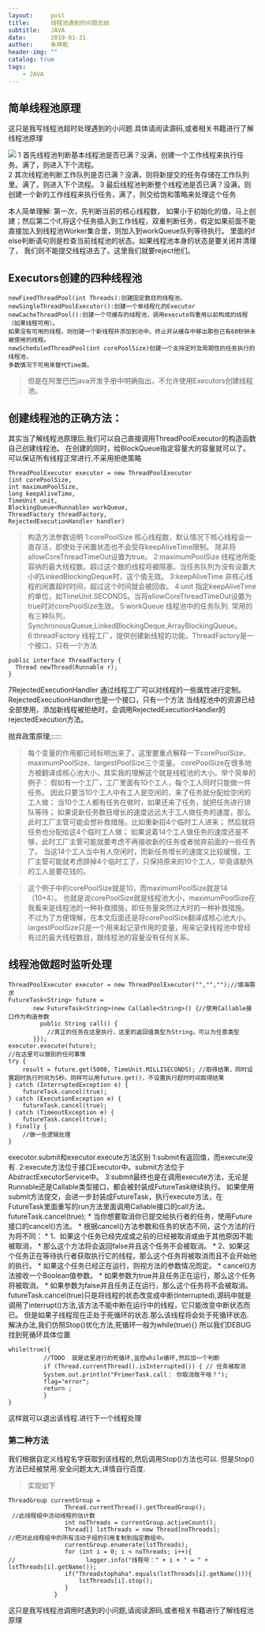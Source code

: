 ```yaml
---
layout:     post
title:      线程池遇到的问题总结
subtitle:   JAVA
date:       2019-01-31
author:     朱坤乾
header-img: ""
catalog: true
tags:
    - JAVA
---
```

##  简单线程池原理
这只是我写线程池超时处理遇到的小问题.具体请阅读源码,或者相关书籍进行了解线程池原理

![](https://img-blog.csdn.net/20170618213838961?watermark/2/text/aHR0cDovL2Jsb2cuY3Nkbi5uZXQvdTAxMTI0MDg3Nw==/font/5a6L5L2T/fontsize/400/fill/I0JBQkFCMA==/dissolve/70/gravity/SouthEast)
1 首先线程池判断基本线程池是否已满？没满，创建一个工作线程来执行任务。满了，则进入下个流程。  
2 其次线程池判断工作队列是否已满？没满，则将新提交的任务存储在工作队列里。满了，则进入下个流程。
3 最后线程池判断整个线程池是否已满？没满，则创建一个新的工作线程来执行任务，满了，则交给饱和策略来处理这个任务

本人简单理解:
第一次，先判断当前的核心线程数，
如果小于初始化的值，马上创建；然后第二个if,将这个任务插入到工作线程，双重判断任务，假定如果前面不能直接加入到线程池Worker集合里，则加入到workQueue队列等待执行。
里面的if else判断语句则是检查当前线程池的状态。如果线程池本身的状态是要关闭并清理了，
我们则不能提交线程进去了。这里我们就要reject他们。

##  Executors创建的四种线程池
    newFixedThreadPool(int Threads):创建固定数目的线程池。
    newSingleThreadPoolExecutor():创建一个单线程化的Executor
    newCacheThreadPool():创建一个可缓存的线程池，调用execute将重用以前构成的线程（如果线程可用）。
    如果没有可用的线程，则创建一个新线程并添加到池中。终止并从缓存中移出那些已有60秒钟未被使用的线程。
    newScheduledThreadPool(int corePoolSize)创建一个支持定时及周期性的任务执行的线程池，
    多数情况下可用来替代Time类。
	
>但是在阿里巴巴java开发手册中明确指出，不允许使用Executors创建线程池。

##  创建线程池的正确方法：
其实当了解线程池原理后,我们可以自己直接调用ThreadPoolExecutor的构造函数自己创建线程池。
在创建的同时，给BlockQueue指定容量大的容量就可以了。可以保证所有线程正常进行,不采用拒绝策略
```
ThreadPoolExecutor executor = new ThreadPoolExecutor
(int corePoolSize, 
int maximumPoolSize, 
long keepAliveTime, 
TimeUnit unit, 
BlockingQueue<Runnable> workQueue, 
ThreadFactory threadFactory, 
RejectedExecutionHandler handler)
```
>构造方法参数说明
1:corePoolSize
核心线程数，默认情况下核心线程会一直存活，即使处于闲置状态也不会受存keepAliveTime限制。
除非将allowCoreThreadTimeOut设置为true。
2:maximumPoolSize
线程池所能容纳的最大线程数。超过这个数的线程将被阻塞。当任务队列为没有设置大小的LinkedBlockingDeque时，这个值无效。
3:keepAliveTime
非核心线程的闲置超时时间，超过这个时间就会被回收。
4:unit
指定keepAliveTime的单位，如TimeUnit.SECONDS。当将allowCoreThreadTimeOut设置为true时对corePoolSize生效。
5:workQueue
线程池中的任务队列.
常用的有三种队列，SynchronousQueue,LinkedBlockingDeque,ArrayBlockingQueue。
6:threadFactory
线程工厂，提供创建新线程的功能。ThreadFactory是一个接口，只有一个方法
```
public interface ThreadFactory {
  Thread newThread(Runnable r);
}
```

7RejectedExecutionHandler
通过线程工厂可以对线程的一些属性进行定制。
RejectedExecutionHandler也是一个接口，只有一个方法
当线程池中的资源已经全部使用，添加新线程被拒绝时，会调用RejectedExecutionHandler的rejectedExecution方法。

抛弃政策原理;:::::
>每个变量的作用都已经标明出来了，这里要重点解释一下corePoolSize、maximumPoolSize、largestPoolSize三个变量。
>corePoolSize在很多地方被翻译成核心池大小，其实我的理解这个就是线程池的大小。举个简单的例子：
>假如有一个工厂，工厂里面有10个工人，每个工人同时只能做一件任务。
>因此只要当10个工人中有工人是空闲的，来了任务就分配给空闲的工人做；
>当10个工人都有任务在做时，如果还来了任务，就把任务进行排队等待；
>如果说新任务数目增长的速度远远大于工人做任务的速度，那么此时工厂主管可能会想补救措施，比如重新招4个临时工人进来；
>然后就将任务也分配给这4个临时工人做；
>如果说着14个工人做任务的速度还是不够，此时工厂主管可能就要考虑不再接收新的任务或者抛弃前面的一些任务了。
>当这14个工人当中有人空闲时，而新任务增长的速度又比较缓慢，工厂主管可能就考虑辞掉4个临时工了，只保持原来的10个工人，毕竟请额外的工人是要花钱的。

>这个例子中的corePoolSize就是10，而maximumPoolSize就是14（10+4）。
>也就是说corePoolSize就是线程池大小，maximumPoolSize在我看来是线程池的一种补救措施，即任务量突然过大时的一种补救措施。
>不过为了方便理解，在本文后面还是将corePoolSize翻译成核心池大小。
>largestPoolSize只是一个用来起记录作用的变量，用来记录线程池中曾经有过的最大线程数目，跟线程池的容量没有任何关系。

##  线程池做超时监听处理

```
ThreadPoolExecutor executor = new ThreadPoolExecutor("","","");//填海需求
FutureTask<String> future =
       new FutureTask<String>(new Callable<String>() {//使用Callable接口作为构造参数
         public String call() {
           //真正的任务在这里执行，这里的返回值类型为String，可以为任意类型
       }});
executor.execute(future);
//在这里可以做别的任何事情
try {
	result = future.get(5000, TimeUnit.MILLISECONDS); //取得结果，同时设置超时执行时间为5秒。同样可以用future.get()，不设置执行超时时间取得结果
} catch (InterruptedException e) {
	futureTask.cancel(true);
} catch (ExecutionException e) {
	futureTask.cancel(true);
} catch (TimeoutException e) {
	futureTask.cancel(true);
} finally {
	//做一些逻辑处理
}
```
executor.submit和executor.execute方法区别
1:submit有返回值，而execute没有.
2:execute方法位于接口Executor中。submit方法位于AbstractExecutorService中。
3:submit最终也是在调用execute方法，无论是Runnable还是Callable类型接口，都会被封装成FutureTask继续执行。
如果使用submit方法提交，会进一步封装成FutureTask，执行execute方法，在FutureTask里面重写的run方法里面调用Callable接口的call方法。
futureTask.cancel(true);
         * 当你想要取消你已提交给执行者的任务，使用Future接口的cancel()方法。
         * 根据cancel()方法参数和任务的状态不同，这个方法的行为将不同：
         *      1、如果这个任务已经完成或之前的已经被取消或由于其他原因不能被取消，
         *          那么这个方法将会返回false并且这个任务不会被取消。
         *      2、如果这个任务正在等待执行者获取执行它的线程，那么这个任务将被取消而且不会开始他的执行。
         *          如果这个任务已经正在运行，则视方法的参数情况而定。
         *          cancel()方法接收一个Boolean值参数。
         *          如果参数为true并且任务正在运行，那么这个任务将被取消。
         *          如果参数为false并且任务正在运行，那么这个任务将不会被取消。
futureTask.cancel(true)只是将线程的状态改变成中断(Interrupted),源码中就是调用了interrupt()方法,该方法不能中断在运行中的线程，它只能改变中断状态而已。
但是如果子线程现在正处于死循环的状态.那么该线程将会处于死循环状态.
解决办法,我们仿照Stop()优化方法,死循环一般为while(true){}
所以我们DEBUG找到死循环具体位置
```
while(true){
		  //TODO  就是这里进行的死循环,监控while循环,然后加一个判断
          if (Thread.currentThread().isInterrupted()) { // 任务被取消
          System.out.println("PrimerTask.call： 你取消我干啥？");
          flag="error";
          return ;
          }
}
```

这样就可以退出该线程.进行下一个线程处理

###  第二种方法
我们根据自定义线程名字获取到该线程的,然后调用Stop()方法也可以.
但是Stop()方法已经被禁用.安全问题太大,详情自行百度.
>实现如下

```
ThreadGroup currentGroup = 
                Thread.currentThread().getThreadGroup();
 //此线程组中活动线程的估计数
                int noThreads = currentGroup.activeCount();
                Thread[] lstThreads = new Thread[noThreads];
//把对此线程组中的所有活动子组的引用复制到指定数组中。
                currentGroup.enumerate(lstThreads);
                for (int i = 0; i < noThreads; i++){
//                    logger.info("线程号：" + i + " = " + lstThreads[i].getName());
                if("Threadstophaha".equals(lstThreads[i].getName())){
                    lstThreads[i].stop();
                }
             }
```



这只是我写线程池调用时遇到的小问题,请阅读源码,或者相关书籍进行了解线程池原理